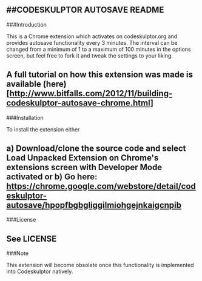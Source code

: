 ##CODESKULPTOR AUTOSAVE README
---
###Introduction

This is a Chrome extension which activates on codeskulptor.org and provides autosave functionality every 3 minutes. The interval can be changed from a minimum of 1 to a maximum of 100 minutes in the options screen, but feel free to fork it and tweak the settings to your liking.

A full tutorial on how this extension was made is available (here)[http://www.bitfalls.com/2012/11/building-codeskulptor-autosave-chrome.html]
---
###Installation

To install the extension either

a) Download/clone the source code and select Load Unpacked Extension on Chrome's extensions screen with Developer Mode activated
or
b) Go here: https://chrome.google.com/webstore/detail/codeskulptor-autosave/hpopfbgbgliggilmiohgejnkaigcnpib
---
###License

See LICENSE
---
###Note

This extension will become obsolete once this functionality is implemented into Codeskulptor natively.